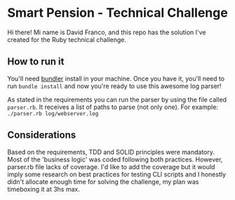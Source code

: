 # Smart Pension - Technical Challenge
Hi there! Mi name is David Franco, and this repo has the solution I've created for the Ruby technical challenge.

## How to run it
You'll need [bundler](https://bundler.io/) install in your machine. Once you have it, you'll need to run `bundle install` and now you're ready to use this awesome log parser!

As stated in the requirements you can run the parser by using the file called `parser.rb`. It receives a list of paths to parse (not only one). For example: `./parser.rb log/webserver.log`

## Considerations
Based on the requirements, TDD and SOLID principles were mandatory. Most of the 'business logic' was coded following both practices. However, parser.rb file lacks of coverage. I'd like to add the coverage but it would imply some research on best practices for testing CLI scripts and I honestly didn't allocate enough time for solving the challenge, my plan was timeboxing it at 3hs max.



